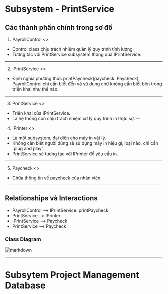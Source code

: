 # Subsystem - PrintService
## Các thành phần chính trong sơ đồ

1. PayrollControl <<control>>
- Control class chịu trách nhiệm quản lý quy trình tính lương.
- Tương tác với PrintService subsystem thông qua IPrintService.
---
2. IPrintService <<interface>>
- Định nghĩa phương thức printPaycheck(paycheck: Paycheck), PayrollControl chỉ cần biết đến và sử dụng chứ không cần biết bên trong triển khai như thế nào.
---
3. PrintService <<subsystem proxy>>
- Triển khai của IPrintService.
- Là hệ thống con chịu trách nhiệm xử lý quy trình in thực sự.
--
4. IPrinter <<interface>>
- Là một subsystem, đại diện cho máy in vật lý. 
- Không cần biết người dùng sẽ sử dụng máy in hiệu gì, loại nào, chỉ cần 'plug and play'.
- PrintService sẽ tương tác với IPrinter để yêu cầu in.
---
5. Paycheck <<entity>>
- Chứa thông tin về paycheck của nhân viên.
---
## Relationships và Interactions
- PayrollControl --> IPrintService: printPaycheck
- PrintService ..> IPrinter
- IPrintService --> Paycheck
- PrintService --> Paycheck

### Class Diagram
![markdown]()



---

# Subsytem Project Management Database



